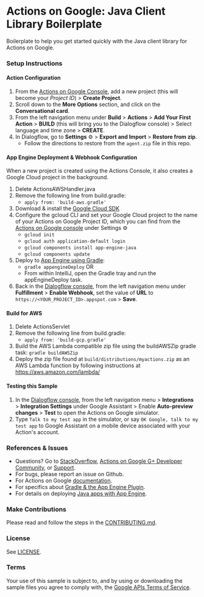 # Actions on Google: Java Client Library Boilerplate

Boilerplate to help you get started quickly with the Java client library for Actions on Google.

### Setup Instructions

#### Action Configuration
1. From the [Actions on Google Console](https://console.actions.google.com/), add a new project (this will become your *Project ID*) > **Create Project**.
1. Scroll down to the **More Options** section, and click on the **Conversational card**.
1. From the left navigation menu under **Build** > **Actions** > **Add Your First Action** > **BUILD** (this will bring you to the Dialogflow console) > Select language and time zone > **CREATE**.
1. In Dialogflow, go to **Settings** ⚙ > **Export and Import** > **Restore from zip**.
    + Follow the directions to restore from the `agent.zip` file in this repo.

#### App Engine Deployment & Webhook Configuration
When a new project is created using the Actions Console, it also creates a Google Cloud project in the background.
1. Delete ActionsAWSHandler.java
1. Remove the following line from build.gradle:
     + `apply from: 'build-aws.gradle'`
1. Download & install the [Google Cloud SDK](https://cloud.google.com/sdk/docs/)
1. Configure the gcloud CLI and set your Google Cloud project to the name of your Actions on Google Project ID, which you can find from the [Actions on Google console](https://console.actions.google.com/) under Settings ⚙
    + `gcloud init`
    + `gcloud auth application-default login`
    + `gcloud components install app-engine-java`
    + `gcloud components update`
1. Deploy to [App Engine using Gradle](https://cloud.google.com/appengine/docs/flexible/java/using-gradle):
    + `gradle appengineDeploy` OR
    +  From within IntelliJ, open the Gradle tray and run the appEngineDeploy task.
1. Back in the [Dialogflow console](https://console.dialogflow.com), from the left navigation menu under **Fulfillment** > **Enable Webhook**, set the value of **URL** to `https://<YOUR_PROJECT_ID>.appspot.com` > **Save**.

#### Build for AWS
1. Delete ActionsServlet
1. Remove the following line from build.gradle:
    + `apply from: 'build-gcp.gradle'`
1. Build the AWS Lambda compatible zip file using the buildAWSZip gradle task: `gradle buildAWSZip`
1. Deploy the zip file found at `build/distributions/myactions.zip` as an AWS Lambda function by following instructions at https://aws.amazon.com/lambda/

#### Testing this Sample
1. In the [Dialogflow console](https://console.dialogflow.com), from the left navigation menu > **Integrations** > **Integration Settings** under Google Assistant > Enable **Auto-preview changes** >  **Test** to open the Actions on Google simulator.
1. Type `Talk to my test app` in the simulator, or say `OK Google, talk to my test app` to Google Assistant on a mobile device associated with your Action's account.

### References & Issues
+ Questions? Go to [StackOverflow](https://stackoverflow.com/questions/tagged/actions-on-google), [Actions on Google G+ Developer Community](https://g.co/actionsdev), or [Support](https://developers.google.com/actions/support/).
+ For bugs, please report an issue on Github.
+ For Actions on Google [documentation](https://developers.google.com/actions/).
+ For specifics about [Gradle & the App Engine Plugin](https://cloud.google.com/appengine/docs/flexible/java/using-gradle).
+ For details on deploying [Java apps with App Engine](https://cloud.google.com/appengine/docs/standard/java/quickstart).

### Make Contributions
Please read and follow the steps in the [CONTRIBUTING.md](CONTRIBUTING.md).

### License
See [LICENSE](LICENSE).

### Terms
Your use of this sample is subject to, and by using or downloading the sample files you agree to comply with, the [Google APIs Terms of Service](https://developers.google.com/terms/).
